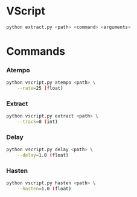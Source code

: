 # VScript

```sh
python extract.py <path> <command> <arguments>
```

# Commands

### Atempo

```sh
python vscript.py atempo <path> \
    --rate=25 (float)
```

### Extract

```sh
python vscript.py extract <path> \
    --track=0 (int)
```

### Delay

```sh
python vscript.py delay <path> \
    --delay=1.0 (float)
```

### Hasten

```sh
python vscript.py hasten <path> \
    --hasten=1.0 (float)
```
